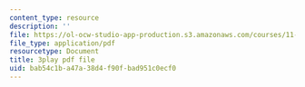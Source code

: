 ```yaml
---
content_type: resource
description: ''
file: https://ol-ocw-studio-app-production.s3.amazonaws.com/courses/11-384-malaysia-sustainable-cities-practicum-spring-2018/bab54c1ba47a38d4f90fbad951c0ecf0_DUKQ2SogFf8.pdf
file_type: application/pdf
resourcetype: Document
title: 3play pdf file
uid: bab54c1b-a47a-38d4-f90f-bad951c0ecf0
---
```

